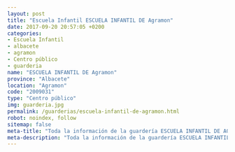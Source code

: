 ```yaml
---
layout: post
title: "Escuela Infantil ESCUELA INFANTIL DE Agramon"
date: 2017-09-20 20:57:05 +0200
categories:
- Escuela Infantil
- albacete
- agramon
- Centro público
- guarderia
name: "ESCUELA INFANTIL DE Agramon"
province: "Albacete"
location: "Agramon"
code: "2009031"
type: "Centro público"
img: guarderia.jpg
permalink: /guarderias/escuela-infantil-de-agramon.html
robot: noindex, follow
sitemap: false
meta-title: "Toda la información de la guardería ESCUELA INFANTIL DE AGRAMON"
meta-description: "Toda la información de la guardería ESCUELA INFANTIL DE AGRAMON"
---
```

